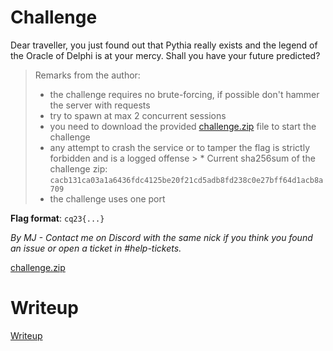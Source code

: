 # Challenge

Dear traveller, you just found out that Pythia really exists and the legend of the Oracle of Delphi is at your mercy. Shall you have your future predicted?

> Remarks from the author:
> * the challenge requires no brute-forcing, if possible don't hammer the server with requests
> * try to spawn at max 2 concurrent sessions
> * you need to download the provided [challenge.zip](files/challenge.zip) file to start the challenge
> * any attempt to crash the service or to tamper the flag is strictly forbidden and is a logged offense
	> * Current sha256sum of the challenge zip: `cacb131ca03a1a6436fdc4125be20f21cd5adb8fd238c0e27bff64d1acb8a709`
> * the challenge uses one port

**Flag format**: `cq23{...}`

*By MJ - Contact me on Discord with the same nick if you think you found an issue or open a ticket in #help-tickets.*

[challenge.zip](files/challenge.zip)

# Writeup

[Writeup](WRITEUP.md)
